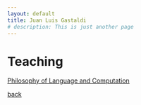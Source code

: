 ```yaml
---
layout: default
title: Juan Luis Gastaldi
# description: This is just another page
---
```


<!-- <script src="{{ 'assets/js/random-color.js' }}"></script> -->

# Teaching

[Philosophy of Language and Computation](https://rycolab.io/classes/phil-f22/)

[back](./)
